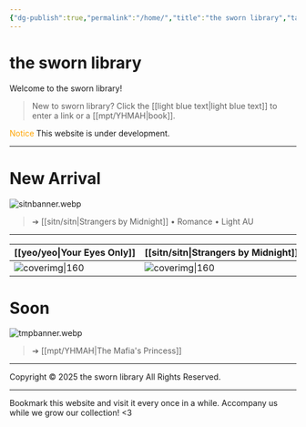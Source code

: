 ```yaml
---
{"dg-publish":true,"permalink":"/home/","title":"the sworn library","tags":["gardenEntry"]}
---
```


# the sworn library
Welcome to the sworn library!

> New to sworn library?
Click the [[light blue text\|light blue text]] to enter a link or a [[mpt/YHMAH\|book]].

<span style="color:#FFA500">Notice</span>
This website is under development.

***

# New Arrival
![sitnbanner.webp](/img/user/sitn/sitnbanner.webp)
> ➔ [[sitn/sitn\|Strangers by Midnight]] • Romance • Light AU


***

<style>
.markdown-preview-view table {
  display: block;
  overflow-x: auto;
  max-width: 100%;
}

.markdown-preview-view th,
.markdown-preview-view td {
  white-space: nowrap;
}
</style>

<div class="markdown-preview-view table">

| [[yeo/yeo\|Your Eyes Only]]         | [[sitn/sitn\|Strangers by Midnight]]  |
| ------------------------------- | -------------------------------- |
| ![coverimg\|160](/img/user/yeo/yeostorage/yeocover.webp) | ![coverimg\|160](/img/user/sitn/sitncover.webp) |
</div>

# Soon

![tmpbanner.webp](/img/user/b%20storage/a%20storage/tmpbanner.webp)
>  ➔ [[mpt/YHMAH\|The Mafia's Princess]] 

---
Copyright © 2025 the sworn library
All Rights Reserved.

***

Bookmark this website and visit it every once in a while. Accompany us while we grow our collection! <3